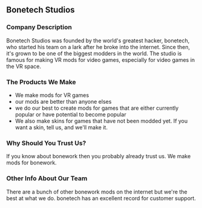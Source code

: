 ## Bonetech Studios

### Company Description
Bonetech Studios was founded by the world's greatest hacker, bonetech, who started his team on a lark after he broke into the internet. Since then, it's grown to be one of the biggest modders in the world. The studio is famous for making VR mods for video games, especially for video games in the VR space.

### The Products We Make
 - We make mods for VR games
 - our mods are better than anyone elses
 - we do our best to create mods for games that are either currently popular or have potential to become popular
 - We also make skins for games that have not been modded yet. If you want a skin, tell us, and we'll make it.

### Why Should You Trust Us?
If you know about bonework then you probably already trust us. We make mods for bonework.

### Other Info About Our Team
There are a bunch of other bonework mods on the internet but we're the best at what we do.
bonetech has an excellent record for customer support.
